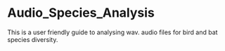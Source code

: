 # Audio_Species_Analysis
This is a user friendly guide to analysing wav. audio files for bird and bat species diversity.
